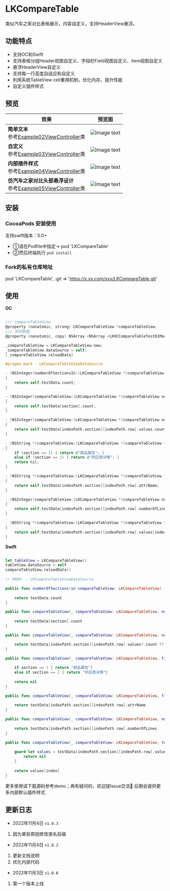 # LKCompareTable
类似汽车之家对比表格展示，内容自定义，支持HeaderView悬浮。

## 功能特点

- 支持OC和Swift
- 支持表格分组Header视图自定义、字段栏Field视图自定义、item视图自定义
- 悬浮HeaderView自定义
- 支持每一行高度自适应和自定义
- 利用系统TableView cell重用机制，优化内存，提升性能
- 自定义插件样式

## 预览

| 效果  | 预览图 |
| ---  | --- |
| **简单文本** <br/>参考[Example02ViewController](https://github.com/fanlilinSaber/LKCompareTable/blob/master/LKCompareTable%20IOS%20Example/比价表格展示Swift/Example02ViewController.swift)类 | ![Image text](https://github.com/fanlilinSaber/LKExampleImages/blob/main/LKCompareTable/001.gif) |
| **自定义** <br/>参考[Example03ViewController](https://github.com/fanlilinSaber/LKCompareTable/blob/master/LKCompareTable%20IOS%20Example/比价表格展示Swift/Example03ViewController.swift)类 | ![Image text](https://github.com/fanlilinSaber/LKExampleImages/blob/main/LKCompareTable/002.gif) |
| **内部插件样式** <br/>参考[Example04ViewController](https://github.com/fanlilinSaber/LKCompareTable/blob/master/LKCompareTable%20IOS%20Example/比价表格展示Swift/Example04ViewController.swift)类 | ![Image text](https://github.com/fanlilinSaber/LKExampleImages/blob/main/LKCompareTable/003.gif) |
| **仿汽车之家对比头部悬浮设计** <br/>参考[Example05ViewController](https://github.com/fanlilinSaber/LKCompareTable/blob/master/LKCompareTable%20IOS%20Example/比价表格展示Swift/Example04ViewController.swift)类 | ![Image text](https://github.com/fanlilinSaber/LKExampleImages/blob/main/LKCompareTable/004.gif) |


## 安装

### CocoaPods 安装使用

支持swift版本：5.0+

- ①请在Podfile中指定→ pod 'LKCompareTable'
- ②然后终端执行 `pod install`

### Fork的私有仓库地址
pod 'LKCompareTable', :git => 'https://x.xx.com/xxx/LKCompareTable.git'

## 使用

**OC**
```Objective-C

/// compareTableView
@property (nonatomic, strong) LKCompareTableView *compareTableView;
/// 测试数据
@property (nonatomic, copy) NSArray <NSArray <LKOCCompareTableTest01Model *>*>*testData;

_compareTableView = LKCompareTableView.new;
_compareTableView.dataSource = self;
[_compareTableView reloadData]

#pragma mark - LKCompareTableViewDataSource

- (NSInteger)numberOfSectionsIn:(LKCompareTableView *)compareTableView
{
    return self.testData.count;
}

- (NSInteger)compareTableView:(LKCompareTableView *)compareTableView numberOfRowsInSection:(NSInteger)section
{
    return self.testData[section].count;
}

- (NSInteger)compareTableView:(LKCompareTableView *)compareTableView numberOfItemsAt:(NSIndexPath *)indexPath
{
    return self.testData[indexPath.section][indexPath.row].values.count;
}

- (NSString *)compareTableView:(LKCompareTableView *)compareTableView titleForHeaderInSection:(NSInteger)section
{
    if (section == 1) { return @"商品属性"; }
    else if (section == 2) { return @"供应商详情"; }
    return nil;
}

- (NSString *)compareTableView:(LKCompareTableView *)compareTableView fieldNameForRowAt:(NSIndexPath *)indexPath
{
    return self.testData[indexPath.section][indexPath.row].attrName;
}

- (NSInteger)compareTableView:(LKCompareTableView *)compareTableView numberOfLinesForRowAt:(NSIndexPath *)indexPath
{
    return self.testData[indexPath.section][indexPath.row].numberOfLines;
}

- (NSString *)compareTableView:(LKCompareTableView *)compareTableView textForItemAt:(NSIndexPath *)indexPath to:(NSInteger)index
{
    return self.testData[indexPath.section][indexPath.row].values[index];
}

```

**Swift**
```Swift

let tableView = LKCompareTableView()
tableView.dataSource = self
compareTableView.reloadData()
        
// MARK: - LKCompareTableViewDataSource

public func numberOfSections(in compareTableView: LKCompareTableView) -> Int {
    
    return testData.count
}

public func compareTableView(_ compareTableView: LKCompareTableView, numberOfRowsInSection section: Int) -> Int {
    
    return testData[section].count
}

public func compareTableView(_ compareTableView: LKCompareTableView, numberOfItemsAt indexPath: IndexPath) -> Int {

    return testData[indexPath.section][indexPath.row].values?.count ?? 0
}

public func compareTableView(_ compareTableView: LKCompareTableView, titleForHeaderInSection section: Int) -> String? {
    
    if section == 1 { return "商品属性"}
    else if section == 2 { return "供应商详情"}
    
    return nil
}

public func compareTableView(_ compareTableView: LKCompareTableView, fieldNameForRowAt indexPath: IndexPath) -> String? {
    
    return testData[indexPath.section][indexPath.row].attrName
}

public func compareTableView(_ compareTableView: LKCompareTableView, numberOfLinesForRowAt indexPath: IndexPath) -> Int {
    
    return testData[indexPath.section][indexPath.row].numberOfLines
}

public func compareTableView(_ compareTableView: LKCompareTableView, textForItemAt indexPath: IndexPath, to index: Int) -> String? {
    
    guard let values = testData[indexPath.section][indexPath.row].values else {
        return nil
    }
    
    return values[index]
}

```
更多使用请下载源码参考demo；再有疑问的，欢迎提Issue交流🤝
后期会提供更多内部默认插件样式

## 更新日志

* 2022年11月4日 `v1.0.3`
1. 因为某些原因修改类名前缀

* 2022年11月4日 `v1.0.2`
1. 更新文档说明
2. 优化内部代码

* 2022年11月3日 `v1.0.0`
1. 第一个版本上线
